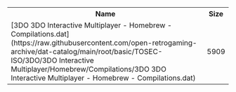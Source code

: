 <table>
<tr><th>Name</th><th>Size</th></tr>
<tr><td>
[3DO 3DO Interactive Multiplayer - Homebrew - Compilations.dat](https://raw.githubusercontent.com/open-retrogaming-archive/dat-catalog/main/root/basic/TOSEC-ISO/3DO/3DO Interactive Multiplayer/Homebrew/Compilations/3DO 3DO Interactive Multiplayer - Homebrew - Compilations.dat)
</td><td>5909</td></tr>
</table>
